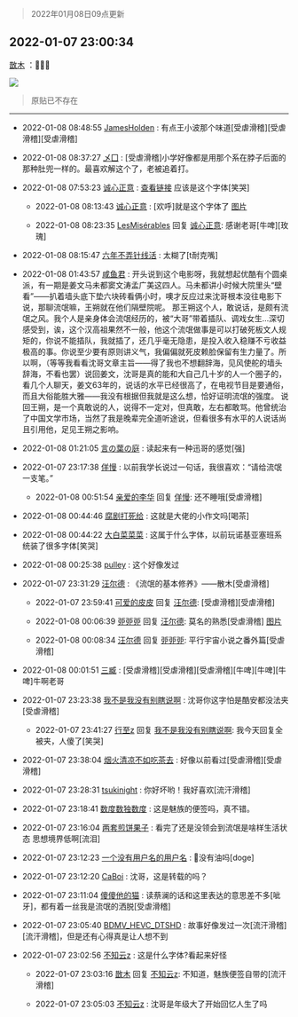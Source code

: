 > 2022年01月08日09点更新
<link rel="stylesheet" href="https://cdn.jsdelivr.net/gh/taotie6/sampleJSON@main/css/photo_show.css">
<meta name="referrer" content="no-referrer" />


 ## 2022-01-07 23:00:34 

 [㪚木](https://www.coolapk.com/feed/32668622?shareKey=N2E2NjE2MjA4NjA1NjFkODU1OTk~) ：🧘🏻‍♂️ 

<div class="album">
<img class="img-item" src="http://image.coolapk.com/feed/2022/0107/23/1081091_d098c97e_7633_4518_820@838x9886.jpeg" />
</div>

> 原贴已不存在 

 ------- 

- 2022-01-08 08:48:55 [JamesHolden](uid=3484763) : 有点王小波那个味道[受虐滑稽][受虐滑稽][受虐滑稽] 

- 2022-01-08 08:37:27 [乄囗](uid=759206) : [受虐滑稽]小学好像都是用那个系在脖子后面的那种肚兜一样的。最喜欢解这个了，老被追着打。 

- 2022-01-08 07:53:23 [诚心正意](uid=702743) : <a class="feed-link-url" href="http://pfile-dl.flyme.cn/notefont/fzhc.ttf" title="http://pfile-dl.flyme.cn/notefont/fzhc.ttf" target="_blank" rel="nofollow">查看链接</a>
应该是这个字体[笑哭] 

    - 2022-01-08 08:13:43 [诚心正意](uid=702743) : [欢呼]就是这个字体了 [图片](http://image.coolapk.com/feed/2022/0108/08/702743_7213efed_0822_5523_524@1080x2098.png)

    - 2022-01-08 08:23:35 [LesMisérables](uid=860608) 回复 [诚心正意](uid=702743): 感谢老哥[牛啤][玫瑰] 

- 2022-01-08 08:15:47 [六年不弄针线活](uid=8385282) : 太糊了[t耐克嘴] 

- 2022-01-08 01:43:57 [咸鱼君](uid=573545) : 开头说到这个电影呀，我就想起优酷有个圆桌派，有一期是姜文马未都窦文涛孟广美这四人。马未都讲小时候大院里头“壁看”——扒着墙头底下垫六块砖看俩小时，噢才反应过来沈哥根本没往电影下说，那聊流氓嘛，王朔就在他们隔壁院呢。
那王朔这个人，敢说话，是颇有流氓之风。我个人是亲身体会流氓经历的<!--break-->，被“大哥”带着插队、调戏女生...深切感受到，诶，这个汉高祖果然不一般，他这个流氓做事是可以打破死板文人规矩的，你说不能插队，我就插了，还几乎毫无隐患，是投入收入稳赚不亏收益极高的事。你说至少要有原则讲义气，我偏偏就死皮赖脸保留有生力量了。所以啊，（等等我看看沈哥文章主旨——得了我也不想翻辞海，见风使舵的墙头辞海，不看也罢）说回姜文，沈哥是真的能和大自己几十岁的人一个圈子的，看几个人聊天，姜文63年的，说话的水平已经很高了，在电视节目是要通俗，而且大俗能胜大雅——我没有根据但我就是这么想，恰好证明流氓的强度。
说回王朔，是一个真敢说的人，说得不一定对，但真敢，左右都敢骂。他曾统治了中国文学市场，当然了我是晚辈完全道听途说，但看很多有水平的人说话尚且引用他，足见王朔之影响。 

- 2022-01-08 01:21:05 [言の葉の庭](uid=649465) : 读起来有一种迅哥的感觉[强] 

- 2022-01-07 23:17:38 [佯慢](uid=888105) : 以前我学长说过一句话，我很喜欢：“请给流氓一支笔。” 

    - 2022-01-08 00:51:54 [亲爱的李华](uid=1323228) 回复 [佯慢](uid=888105): 还不睡哦[受虐滑稽] 

- 2022-01-08 00:44:46 [腐剧打死给](uid=1391153) : 这就是大佬的小作文吗[喝茶] 

- 2022-01-08 00:44:22 [大白菜菜菜](uid=2081020) : 这属于什么字体，以前玩诺基亚塞班系统装了很多字体[笑哭] 

- 2022-01-08 00:25:38 [pulley](uid=391132) : 这个好像发过 

- 2022-01-07 23:31:29 [汪尔德](uid=1595236) : 《流氓的基本修养》——散木[受虐滑稽] 

    - 2022-01-07 23:59:41 [可爱的皮皮](uid=2163021) 回复 [汪尔德](uid=1595236): [受虐滑稽][受虐滑稽] 

    - 2022-01-08 00:06:39 [戼戼戼](uid=4044548) 回复 [汪尔德](uid=1595236): 莫名的熟悉[受虐滑稽] [图片](http://image.coolapk.com/feed/2022/0108/00/4044548_267794dd_1597_8264_715@1080x3044.jpeg)

    - 2022-01-08 00:08:34 [汪尔德](uid=1595236) 回复 [戼戼戼](uid=4044548): 平行宇宙小说之番外篇[受虐滑稽] 

- 2022-01-08 00:01:51 [三臧](uid=1176937) : [受虐滑稽][受虐滑稽][受虐滑稽][牛啤][牛啤][牛啤]牛啊老哥 

- 2022-01-07 23:23:38 [我不是我没有别瞎说啊](uid=2231912) : 沈哥你这字怕是酷安都没法夹[受虐滑稽] 

    - 2022-01-07 23:41:27 [行至z](uid=582810) 回复 [我不是我没有别瞎说啊](uid=2231912): 我今天回复全被夹，人傻了[笑哭] 

- 2022-01-07 23:38:04 [烟火清凉不如吃茶去](uid=4279524) : 好像以前看过[受虐滑稽][受虐滑稽] 

- 2022-01-07 23:28:31 [tsukinight](uid=3450880) : 你好坏哟！我好喜欢[流汗滑稽] 

- 2022-01-07 23:18:41 [数度数独数度](uid=1649918) : 这是魅族的便签吗，真不错。 

- 2022-01-07 23:16:04 [两套煎饼果子](uid=810336) : 看完了还是没领会到流氓是啥样生活状态  思想境界低啊[流泪] 

- 2022-01-07 23:12:23 [一个没有用户名的用户名](uid=1314924) : 🎈没有油吗[doge] 

- 2022-01-07 23:12:20 [CaBoi](uid=3746166) : 沈哥，这是转载的吗？ 

- 2022-01-07 23:11:04 [傻傻他的猫](uid=831321) : 读蔡澜的话和这里表达的意思差不多[呲牙]，都有着一丝我是流氓的洒脱[受虐滑稽] 

- 2022-01-07 23:05:40 [BDMV_HEVC_DTSHD](uid=3362907) : 故事好像发过一次[流汗滑稽][流汗滑稽]，但是还有心得真是让人想不到 

- 2022-01-07 23:02:56 [不知云z](uid=5657858) : 这是什么字体?看起来好怪 

    - 2022-01-07 23:03:16 [㪚木](uid=1081091) 回复 [不知云z](uid=5657858): 不知道，魅族便签自带的[流汗滑稽] 

    - 2022-01-07 23:05:03 [不知云z](uid=5657858) : 沈哥是年级大了开始回忆人生了吗 

